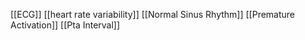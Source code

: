 [[ECG]]
[[heart rate variability]]
[[Normal Sinus Rhythm]]
[[Premature Activation]]
[[Pta Interval]]
